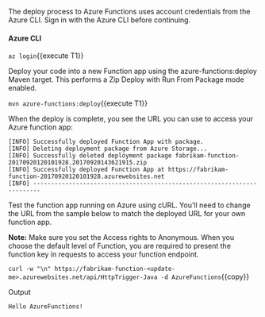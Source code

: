 The deploy process to Azure Functions uses account credentials from the Azure CLI. Sign in with the Azure CLI before continuing.

#### Azure CLI
`az login`{{execute T1}}

Deploy your code into a new Function app using the azure-functions:deploy Maven target. This performs a Zip Deploy with Run From Package mode enabled.

`mvn azure-functions:deploy`{{execute T1}}

When the deploy is complete, you see the URL you can use to access your Azure function app:

```
[INFO] Successfully deployed Function App with package.
[INFO] Deleting deployment package from Azure Storage...
[INFO] Successfully deleted deployment package fabrikam-function-20170920120101928.20170920143621915.zip
[INFO] Successfully deployed Function App at https://fabrikam-function-20170920120101928.azurewebsites.net
[INFO] ------------------------------------------------------------------------
```

Test the function app running on Azure using cURL. You'll need to change the URL from the sample below to match the deployed URL for your own function app.

**Note:**
Make sure you set the Access rights to Anonymous. When you choose the default level of Function, you are required to present the function key in requests to access your function endpoint.

`curl -w "\n" https://fabrikam-function-<update-me>.azurewebsites.net/api/HttpTrigger-Java -d AzureFunctions`{{copy}}

Output

```
Hello AzureFunctions!
```

